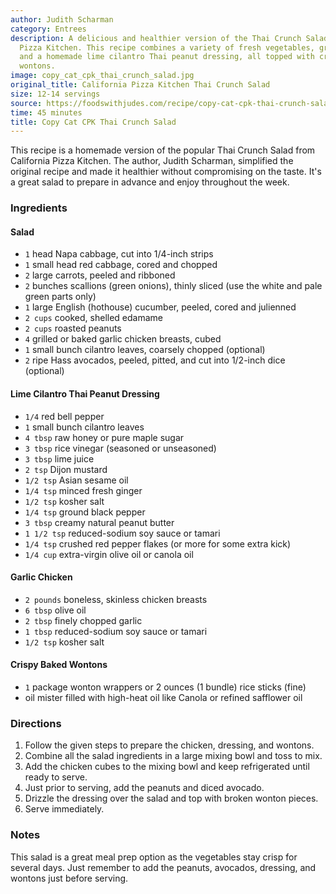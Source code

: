 ```yaml
---
author: Judith Scharman
category: Entrees
description: A delicious and healthier version of the Thai Crunch Salad from California
  Pizza Kitchen. This recipe combines a variety of fresh vegetables, grilled chicken,
  and a homemade lime cilantro Thai peanut dressing, all topped with crispy baked
  wontons.
image: copy_cat_cpk_thai_crunch_salad.jpg
original_title: California Pizza Kitchen Thai Crunch Salad
size: 12-14 servings
source: https://foodswithjudes.com/recipe/copy-cat-cpk-thai-crunch-salad-california-pizza-kitchen/
time: 45 minutes
title: Copy Cat CPK Thai Crunch Salad
---
```

This recipe is a homemade version of the popular Thai Crunch Salad from California Pizza Kitchen. The author, Judith Scharman, simplified the original recipe and made it healthier without compromising on the taste. It's a great salad to prepare in advance and enjoy throughout the week.

### Ingredients

#### Salad
* `1` head Napa cabbage, cut into 1/4-inch strips
* `1` small head red cabbage, cored and chopped
* `2` large carrots, peeled and ribboned
* `2` bunches scallions (green onions), thinly sliced (use the white and pale green parts only)
* `1` large English (hothouse) cucumber, peeled, cored and julienned
* `2 cups` cooked, shelled edamame
* `2 cups` roasted peanuts
* `4` grilled or baked garlic chicken breasts, cubed
* `1` small bunch cilantro leaves, coarsely chopped (optional)
* `2` ripe Hass avocados, peeled, pitted, and cut into 1/2-inch dice (optional)

#### Lime Cilantro Thai Peanut Dressing
* `1/4` red bell pepper
* `1` small bunch cilantro leaves
* `4 tbsp` raw honey or pure maple sugar
* `3 tbsp` rice vinegar (seasoned or unseasoned)
* `3 tbsp` lime juice
* `2 tsp` Dijon mustard
* `1/2 tsp` Asian sesame oil
* `1/4 tsp` minced fresh ginger
* `1/2 tsp` kosher salt
* `1/4 tsp` ground black pepper
* `3 tbsp` creamy natural peanut butter
* `1 1/2 tsp` reduced-sodium soy sauce or tamari
* `1/4 tsp` crushed red pepper flakes (or more for some extra kick)
* `1/4 cup` extra-virgin olive oil or canola oil

#### Garlic Chicken
* `2 pounds` boneless, skinless chicken breasts
* `6 tbsp` olive oil
* `2 tbsp` finely chopped garlic
* `1 tbsp` reduced-sodium soy sauce or tamari
* `1/2 tsp` kosher salt

#### Crispy Baked Wontons
* `1` package wonton wrappers or 2 ounces (1 bundle) rice sticks (fine)
* oil mister filled with high-heat oil like Canola or refined safflower oil

### Directions

1. Follow the given steps to prepare the chicken, dressing, and wontons.
2. Combine all the salad ingredients in a large mixing bowl and toss to mix.
3. Add the chicken cubes to the mixing bowl and keep refrigerated until ready to serve.
4. Just prior to serving, add the peanuts and diced avocado.
5. Drizzle the dressing over the salad and top with broken wonton pieces.
6. Serve immediately.

### Notes

This salad is a great meal prep option as the vegetables stay crisp for several days. Just remember to add the peanuts, avocados, dressing, and wontons just before serving.